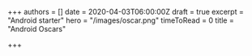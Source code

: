 +++
authors = []
date = 2020-04-03T06:00:00Z
draft = true
excerpt = "Android starter"
hero = "/images/oscar.png"
timeToRead = 0
title = "Android Oscars"

+++
